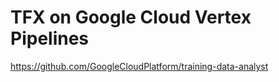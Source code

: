 # TFX on Google Cloud Vertex Pipelines

https://github.com/GoogleCloudPlatform/training-data-analyst